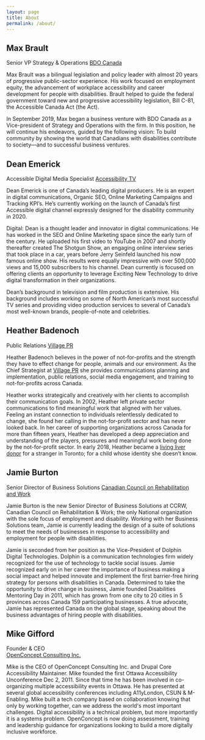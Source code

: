 ```yaml
---
layout: page
title: About
permalink: /about/
---
```


## Max Brault
Senior VP Strategy & Operations 
[BDO Canada](https://bdo.ca)

Max Brault was a bilingual legislation and policy leader with almost 20 years of progressive public-sector experience. His work focused on employment equity, the advancement of workplace accessibility and career development for people with disabilities. Brault helped to guide the federal government toward new and progressive accessibility legislation, Bill C-81, the Accessible Canada Act (the Act).

In September 2019, Max began a business venture with BDO Canada as a Vice-president of Strategy and Operations with the firm. In this position, he will continue his endeavors, guided by the following vision: To build community by showing the world that Canadians with disabilities contribute to society―and to successful business ventures.



## Dean Emerick
Accessible Digital Media Specialist 
[Accessibility TV](https://www.accessibilitytv.com/)

Dean Emerick is one of Canada’s leading digital producers. He is an expert in digital communications, Organic SEO, Online Marketing Campaigns and Tracking KPI’s. He’s currently working on the launch of Canada’s first Accessible digital channel expressly designed for the disability community in 2020.
 
Digital: Dean is a thought leader and innovator in digital communications. He has worked in the SEO and Online Marketing space since the early turn of the century. He uploaded his first video to YouTube in 2007 and shortly thereafter created The Shotgun Show, an engaging online interview series that took place in a car, years before Jerry Seinfeld launched his now famous online show. His results were equally impressive with over 500,000 views and 15,000 subscribers to his channel. Dean currently is focused on offering clients an opportunity to leverage Exciting New Technology to drive digital transformation in their organizations.
 
Dean’s background in television and film production is extensive. His background includes working on some of North American’s most successful TV series and providing video production services to several of Canada’s most well-known brands, people-of-note and celebrities. 



## Heather Badenoch
Public Relations 
[Village PR](http://Villagepr.ca)

Heather Badenoch believes in the power of not-for-profits and the strength they have to effect change for people, animals and our environment. As the Chief Strategist at [Village PR](http://villagepr.ca/) she provides communications planning and implementation, public relations, social media engagement, and training to not-for-profits across Canada.

Heather works strategically and creatively with her clients to accomplish their communication goals. In 2002, Heather left private sector communications to find meaningful work that aligned with her values. Feeling an instant connection to individuals relentlessly dedicated to change, she found her calling in the not-for-profit sector and has never looked back. In her career of supporting organizations across Canada for more than fifteen years, Heather has developed a deep appreciation and understanding of the players, pressures and meaningful work being done by the not-for-profit sector. In early 2018, Heather became a [living liver donor](https://www.todaysparent.com/blogs/this-woman-did-the-most-wonderful-thing-for-a-kid-shell-never-meet/) for a stranger in Toronto; for a child whose identity she doesn’t know.


## Jamie Burton
Senior Director of Business Solutions 
[Canadian Council on Rehabilitation and Work](https://www.ccrw.org/)

Jamie Burton is the new Senior Director of Business Solutions at CCRW, Canadian Council on Rehabilitation & Work; the only National organization with the sole focus of employment and disability.  Working with her Business Solutions team, Jamie is currently leading the design of a suite of solutions to meet the needs of businesses in response to accessibility and employment for people with disabilities. 

Jamie is seconded from her position as the Vice-President of Dolphin Digital Technologies.  Dolphin is a communication technologies firm widely recognized for the use of technology to tackle social issues.  Jamie recognized early on in her career the importance of business making a social impact and helped innovate and implement the first barrier-free hiring strategy for persons with disabilities in Canada. Determined to take the opportunity to drive change in business, Jamie founded Disabilities Mentoring Day in 2011, which has grown from one city to 20 cities in 5 provinces across Canada 159 participating businesses. A true advocate, Jamie has represented Canada on the global stage, speaking about the business advantages of hiring people with disabilities.

## Mike Gifford
Founder & CEO  
[OpenConcept Consulting Inc.](https://openconcept.ca/)

Mike is the CEO of OpenConcept Consulting Inc. and Drupal Core Accessibility Maintainer. 
Mike founded the first Ottawa Accessibility Unconference Dec 2, 2011. Since that time he has been involved in co-organizing multiple accessibility events in Ottawa. He has presented at several global accessibility conferences including A11yLondon, CSUN & M-Enabling.
Mike built a tech company based on collaboration knowing that only by working together, can we address the world's most important challenges. Digital accessibility is a technical problem, but more importantly it is a systems problem. OpenConcept is now doing assessment, training and leadership guidance for organizations looking to build a more digitally inclusive workforce. 




